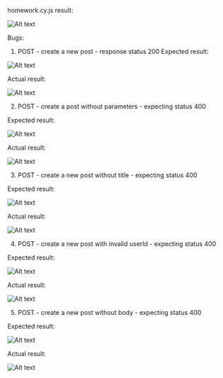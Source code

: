 homework.cy.js result:

![Alt text](image.png)



Bugs:


1. POST - create a new post - response status 200
Expected result:

![Alt text](image-3.png)

Actual result:

![Alt text](image-4.png)


2. POST - create a post without parameters - expecting status 400

Expected result:

![Alt text](image-6.png)

Actual result:

![Alt text](image-5.png)


3. POST - create a new post without title - expecting status 400

Expected result:

![Alt text](image-7.png)

Actual result:

![Alt text](image-8.png)


4. POST - create a new post with invalid userId - expecting status 400

Expected result:

![Alt text](image-9.png)

Actual result:

![Alt text](image-10.png)


5. POST - create a new post without body - expecting status 400

Expected result:

![Alt text](image-11.png)

Actual result:

![Alt text](image-12.png)
